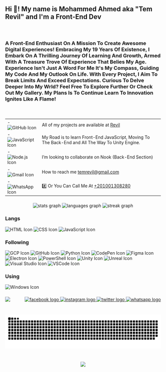 <h2 align="left">Hi 👋! My name is Mohammed Ahmed aka "Tem Revil" and I'm a Front-End Dev</h2>

###

<br clear="both">

<h3 align="left">A Front-End Enthusiast On A Mission To Create Awesome Digital Experiences! Embracing My 19 Years Of Existence, I Embark On A Thrilling Journey Of Learning And Growth, Armed With A Treasure Trove Of Experience That Belies My Age. Experience Isn't Just A Word For Me It's My Compass, Guiding My Code And My Outlook On Life. With Every Project, I Aim To Break Limits And Exceed Expectations. Curious To Delve Deeper Into My Wrld? Feel Free To Explore Further Or Check Out My Gallery. My Plans Is To Continue Learn To Innovation Ignites Like A Flame!</h3>

###

<br clear="both">

<table>
  <tr>
    <td>- <img src="https://skillicons.dev/icons?i=github" alt="GitHub Icon" width="30" height="30" /></td>
    <td>All of my projects are available at <a href="https://temrevil.github.io/revil/Index.html">Revil</a></td>
  </tr>
  <tr>
    <td>- <img src="https://skillicons.dev/icons?i=javascript" alt="JavaScript Icon" width="30" height="30" /></td>
    <td>My Road is to learn Front-End JavaScript, Moving To The Back-End and All The Way To Unity Engine.</td>
  </tr>
  <tr>
    <td>- <img src="https://skillicons.dev/icons?i=nodejs" alt="Node.js Icon" width="30" height="30" /></td>
    <td>I’m looking to collaborate on Nook (Back-End Section)</td>
  </tr>
  <tr>
    <td>- <img src="https://skillicons.dev/icons?i=gmail" alt="Gmail Icon" width="30" height="30" /></td>
    <td>How to reach me <a href="mailto:temrevil@gmail.com">temrevil@gmail.com</a></td>
  </tr>
  <tr>
    <td>- <img src="https://skillicons.dev/icons?i=whatsapp" alt="WhatsApp Icon" width="30" height="30" /></td>
    <td>#️⃣ Or You Can Call Me At <a href="https://wa.me/+201001308280">+201001308280</a></td>
  </tr>
</table>


###

<div align="center">
  <img src="https://github-readme-stats.vercel.app/api?username=temrevil&hide_title=false&hide_rank=false&show_icons=true&include_all_commits=true&count_private=true&disable_animations=false&theme=react&locale=en&hide_border=true&custom_title=Revil's%20Stats" height="150" alt="stats graph"  />
  <img src="https://github-readme-stats.vercel.app/api/top-langs?username=temrevil&locale=en&hide_title=false&layout=compact&card_width=320&langs_count=10&theme=react&hide_border=true&custom_title=Most%20Used%20Langs" height="150" alt="languages graph"  />
  <img src="https://streak-stats.demolab.com?user=temrevil&locale=en&mode=daily&theme=react&hide_border=true&border_radius=15" height="150" alt="streak graph"  />
</div>

###

<div align="left">
    <h3>Langs</h3>
    <img src="https://skillicons.dev/icons?i=html" alt="HTML Icon" width="40" height="40" />
    <img src="https://skillicons.dev/icons?i=css" alt="CSS Icon" width="40" height="40" />
    <img src="https://skillicons.dev/icons?i=js" alt="JavaScript Icon" width="40" height="40" />
    <h3>Following</h3>
    <img src="https://skillicons.dev/icons?i=gcp" alt="GCP Icon" width="40" height="40" />
    <img src="https://skillicons.dev/icons?i=github" alt="GitHub Icon" width="40" height="40" />
    <img src="https://skillicons.dev/icons?i=py" alt="Python Icon" width="40" height="40" />
    <img src="https://skillicons.dev/icons?i=codepen" alt="CodePen Icon" width="40" height="40" />
    <img src="https://skillicons.dev/icons?i=figma" alt="Figma Icon" width="40" height="40" />
    <img src="https://skillicons.dev/icons?i=electron" alt="Electron Icon" width="40" height="40" />
    <img src="https://skillicons.dev/icons?i=powershell" alt="PowerShell Icon" width="40" height="40" />
    <img src="https://skillicons.dev/icons?i=unity" alt="Unity Icon" width="40" height="40" />
    <img src="https://skillicons.dev/icons?i=unreal" alt="Unreal Icon" width="40" height="40" />
    <img src="https://skillicons.dev/icons?i=visualstudio" alt="Visual Studio Icon" width="40" height="40" />
    <img src="https://skillicons.dev/icons?i=vscode" alt="VSCode Icon" width="40" height="40" />
    <h3>Using</h3>
    <img src="https://skillicons.dev/icons?i=windows" alt="Windows Icon" width="40" height="40" />
</div>

###

<img align="left" height="" src="https://media.giphy.com/media/FjBnClwCFoity/giphy.gif?cid=790b76119wl34hifhcl3rfu8pq7af9pkk3v25r0nyltq77qt&ep=v1_gifs_search&rid=giphy.gif&ct=g"  />

###

<div align="right">
  <a href="https://www.facebook.com/temrevil">
    <img src="https://raw.githubusercontent.com/maurodesouza/profile-readme-generator/master/src/assets/icons/social/facebook/default.svg" width="52" height="40" alt="facebook logo"  />
  </a>
  <a href="https://www.instagram.com/temrevil">
    <img src="https://raw.githubusercontent.com/maurodesouza/profile-readme-generator/master/src/assets/icons/social/instagram/default.svg" width="52" height="40" alt="instagram logo"  />
  </a>
  <a href="https://www.twitter.com/temrevll">
    <img src="https://raw.githubusercontent.com/maurodesouza/profile-readme-generator/master/src/assets/icons/social/twitter/default.svg" width="52" height="40" alt="twitter logo"  />
  </a>
  <a href="https://wa.me/+201001308280">
    <img src="https://raw.githubusercontent.com/maurodesouza/profile-readme-generator/master/src/assets/icons/social/whatsapp/default.svg" width="52" height="40" alt="whatsapp logo"  />
  </a>
</div>

###

<br clear="both">

<img src="https://raw.githubusercontent.com/temrevil/temrevil/output/snake.svg" alt="Snake animation" />

###

<br clear="both">

<div align="center">
  <img src="https://profile-counter.glitch.me/temrevil/count.svg?"  />
</div>

###

